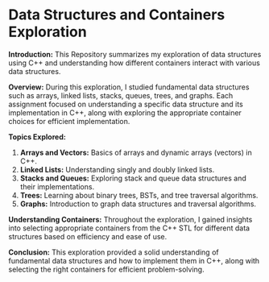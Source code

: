 # Data Structures and Containers Exploration

**Introduction:**
This Repository summarizes my exploration of data structures using C++ and understanding how different containers interact with various data structures.

**Overview:**
During this exploration, I studied fundamental data structures such as arrays, linked lists, stacks, queues, trees, and graphs. Each assignment focused on understanding a specific data structure and its implementation in C++, along with exploring the appropriate container choices for efficient implementation.

**Topics Explored:**
1. **Arrays and Vectors:** Basics of arrays and dynamic arrays (vectors) in C++.
2. **Linked Lists:** Understanding singly and doubly linked lists.
3. **Stacks and Queues:** Exploring stack and queue data structures and their implementations.
4. **Trees:** Learning about binary trees, BSTs, and tree traversal algorithms.
5. **Graphs:** Introduction to graph data structures and traversal algorithms.

**Understanding Containers:**
Throughout the exploration, I gained insights into selecting appropriate containers from the C++ STL for different data structures based on efficiency and ease of use.

**Conclusion:**
This exploration provided a solid understanding of fundamental data structures and how to implement them in C++, along with selecting the right containers for efficient problem-solving.

